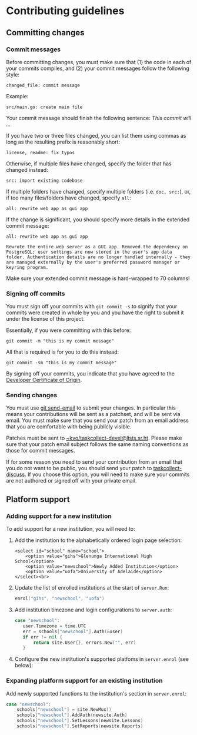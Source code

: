 # Contributing guidelines

## Committing changes

### Commit messages

Before committing changes, you must make sure that (1) the code in each of your
commits compiles, and (2) your commit messages follow the following style:

```
changed_file: commit message
```

Example:

```
src/main.go: create main file
```

Your commit message should finish the following sentence: *This commit will ...*

If you have two or three files changed, you can list them using commas as long as
the resulting prefix is reasonably short:

```
license, readme: fix typos
```

Otherwise, if multiple files have changed, specify the folder that has changed
instead:

```
src: import existing codebase
```

If multiple folders have changed, specify multiple folders (i.e. `doc, src:`),
or, if too many files/folders have changed, specify `all`:

```
all: rewrite web app as gui app
```

If the change is significant, you should specify more details in the extended
commit message:

```
all: rewrite web app as gui app

Rewrote the entire web server as a GUI app. Removed the dependency on
PostgreSQL; user settings are now stored in the user's app data
folder. Authentication details are no longer handled internally - they
are managed externally by the user's preferred password manager or
keyring program.
```

Make sure your extended commit message is hard-wrapped to 70 columns!

### Signing off commits

You must sign off your commits with `git commit -s` to signify that your commits
were created in whole by you and you have the right to submit it under the license
of this project.

Essentially, if you were committing with this before:

```
git commit -m "this is my commit message"
```

All that is required is for you to do this instead:

```
git commit -sm "this is my commit message"
```

By signing off your commits, you indicate that you have agreed to the
[Developer Certificate of Origin][2].

### Sending changes

You must use [git send-email][1] to submit your changes. In particular this
means your contributions will be sent as a patchset, and will be sent via email.
You must make sure that you send your patch from an email address that you are
comfortable with being publicly visible.

Patches must be sent to <~kvo/taskcollect-devel@lists.sr.ht>. Please make sure
that your patch email subject follows the same naming conventions as those for
commit messages.

If for some reason you need to send your contribution from an email that you do
not want to be public, you should send your patch to [taskcollect-discuss][3].
If you choose this option, you will need to make sure your commits are not
authored or signed off with your private email.

## Platform support

### Adding support for a new institution

To add support for a new institution, you will need to:

  1. Add the institution to the alphabetically ordered login page selection:

     ```
     <select id="school" name="school">
         <option value="gihs">Glenunga International High School</option>
         <option value="newschool">Newly Added Institution</option>
         <option value="uofa">University of Adelaide</option>
     </select><br>
     ```

  2. Update the list of enrolled institutions at the start of `server.Run`:

     ```go
     enrol("gihs", "newschool", "uofa")
     ```

  3. Add institution timezone and login configurations to `server.auth`:

     ```go
     case "newschool":
     	user.Timezone = time.UTC
     	err = schools["newschool"].Auth(&user)
     	if err != nil {
     		return site.User{}, errors.New("", err)
     	}
     ```

  4. Configure the new institution's supported platfoms in `server.enrol` (see below):

### Expanding platform support for an existing institution

Add newly supported functions to the institution's section in `server.enrol`:

```go
case "newschool":
	schools["newschool"] = site.NewMux()
	schools["newschool"].AddAuth(newsite.Auth)
	schools["newschool"].SetLessons(newsite.Lessons)
	schools["newschool"].SetReports(newsite.Reports)
```

[1]: https://git-send-email.io
[2]: https://developercertificate.org/
[3]: https://lists.sr.ht/~kvo/taskcollect-discuss
